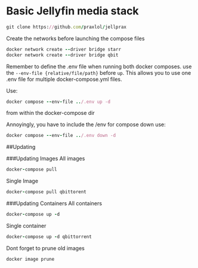 # Basic Jellyfin media stack

```ruby
git clone https://github.com/praxlol/jellprax
```

Create the networks before launching the compose files
```ruby
docker network create --driver bridge starr
docker network create --driver bridge qbit
```


Remember to define the .env file when running both docker composes. use the `--env-file {relative/file/path}` before `up`. This allows you to use one .env file for multiple docker-compose.yml files.

Use: 
```ruby
docker compose --env-file ../.env up -d
```
from within the docker-compose dir

Annoyingly, you have to include the /env for compose down use:
```ruby
docker compose --env-file ../.env down -d
```

##Updating

###Updating Images
  All images
```ruby
docker-compose pull
```
  Single Image
```ruby
docker-compose pull qbittorent
```

###Updating Containers
  All containers
```ruby
docker-compose up -d
```
  Single container
```ruby
docker-compose up -d qbittorrent
```

Dont forget to prune old images
```ruby
docker image prune
```
